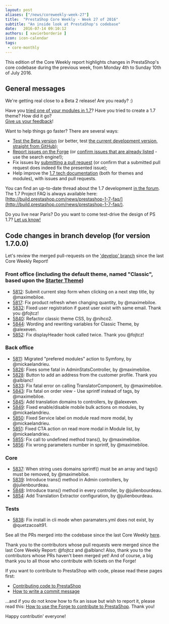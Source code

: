 ```yaml
---
layout: post
aliases: ["/news/coreweekly-week-27"]
title:  "PrestaShop Core Weekly - Week 27 of 2016"
subtitle: "An inside look at PrestaShop's codebase"
date:   2016-07-14 09:10:12
authors: [ xavierborderie ]
icon: icon-calendar
tags:
 - core-monthly
---
```


This edition of the Core Weekly report highlights changes in PrestaShop's core codebase during the previous week, from Monday 4th to Sunday 10th of July 2016.


## General messages

We're getting real close to a Beta 2 release! Are you ready? :)

Have you [tried one of your modules in 1.7](http://build.prestashop.com/news/module-development-changes-in-17/)? Have you tried to create a 1.7 theme? How did it go?<br/>
[Give us your feedback](http://build.prestashop.com/news/prestashop-1-7-beta-1-open-for-feedback/)!

Want to help things go faster? There are several ways: 

 * [Test the Beta version](http://build.prestashop.com/news/prestashop-1-7-beta-1-open-for-feedback/) (or better, test [the current development version, straight from GitHub](https://github.com/PrestaShop/PrestaShop/tree/develop));
 * [Report issues on the Forge](http://forge.prestashop.com/secure/CreateIssue!default.jspa?selectedProjectId=11322&issuetype=1) (or [confirm issues that are already listed](http://forge.prestashop.com/browse/BOOM-738?jql=project%20%3D%20BOOM%20AND%20created%3E%3D-1w%20ORDER%20BY%20created%20DESC) - use the search engine!); 
 * Fix issues by [submitting a pull request](https://github.com/PrestaShop/PrestaShop/pulls) (or confirm that a submitted pull request does indeed fix the presented issue); 
 * Help improve the [1.7 tech documentation](https://github.com/PrestaShop/docs) (both for themes and modules), with issues and pull requests.

You can find an up-to-date thread about the 1.7 development [in the forum](https://www.prestashop.com/forums/topic/480580-want-to-know-more-about-17/).<br/>
The 1.7 Project FAQ is always available here: [http://build.prestashop.com/news/prestashop-1-7-faq/](http://build.prestashop.com/news/prestashop-1-7-faq/).

Do you live near Paris? Do you want to come test-drive the design of PS 1.7? [Let us know!](http://build.prestashop.com/news/call-for-user-testing-volunteers/)


## Code changes in branch develop (for version 1.7.0.0)

Let's review the merged pull-requests on the ['develop' branch](https://github.com/PrestaShop/PrestaShop/tree/develop) since the last Core Weekly Report!
 
 
### Front office (including the default theme, named "Classic", based upon the [Starter Theme](https://github.com/PrestaShop/PrestaShop/tree/develop/themes/classic))

 * [5812](https://github.com/PrestaShop/PrestaShop/pull/5812): Submit current step form when clicking on a next step title, by @maximebiloe.
 * [5817](https://github.com/PrestaShop/PrestaShop/pull/5817): Fix product refresh when changing quantity, by @maximebiloe.
 * [5832](https://github.com/PrestaShop/PrestaShop/pull/5832): Fixed user registration if guest user exist with same email. Thank you @fojtcz!
 * [5840](https://github.com/PrestaShop/PrestaShop/pull/5840): Refactor classic theme CSS, by @nihco2.
 * [5844](https://github.com/PrestaShop/PrestaShop/pull/5844): Wording and rewriting variables for Classic Theme, by @alexeven.
 * [5852](https://github.com/PrestaShop/PrestaShop/pull/5852): Fix displayHeader hook called twice. Thank you @fojtcz!


### Back office

 * [5811](https://github.com/PrestaShop/PrestaShop/pull/5811): Migrated "prefered modules" action to Symfony, by @mickaelandrieu.
 * [5826](https://github.com/PrestaShop/PrestaShop/pull/5826): Fixes some fatal in AdminStatsController, by @maximebiloe.
 * [5828](https://github.com/PrestaShop/PrestaShop/pull/5828): Button to add an address from the customer profile. Thank you @alblanc!
 * [5833](https://github.com/PrestaShop/PrestaShop/pull/5833): Fix fatal error on calling TranslatorComponent, by @maximebiloe.
 * [5843](https://github.com/PrestaShop/PrestaShop/pull/5843): Fix fatal on order view - Use sprintf instead of tags, by @maximebiloe.
 * [5845](https://github.com/PrestaShop/PrestaShop/pull/5845): Add translation domains to controllers, by @alexeven.
 * [5849](https://github.com/PrestaShop/PrestaShop/pull/5849): Fixed enable/disable mobile bulk actions on modules, by @mickaelandrieu.
 * [5850](https://github.com/PrestaShop/PrestaShop/pull/5850): Fixed Service label on module read more modal, by @mickaelandrieu.
 * [5851](https://github.com/PrestaShop/PrestaShop/pull/5851): Fixed CTA action on read more modal in Module list, by @mickaelandrieu.
 * [5855](https://github.com/PrestaShop/PrestaShop/pull/5855): Fix call to undefined method trans(), by @maximebiloe.
 * [5856](https://github.com/PrestaShop/PrestaShop/pull/5856): Fix wrong parameters number in sprintf, by @maximebiloe.

 
 
### Core

 * [5837](https://github.com/PrestaShop/PrestaShop/pull/5837): When string uses domains sprintf() must be an array and tags() must be removed, by @maximebiloe.
 * [5839](https://github.com/PrestaShop/PrestaShop/pull/5839): Introduce trans() method in Admin controllers, by @julienbourdeau.
 * [5848](https://github.com/PrestaShop/PrestaShop/pull/5848): Introduce trans() method in every controller, by @julienbourdeau.
 * [5854](https://github.com/PrestaShop/PrestaShop/pull/5854): Add Translation Extractor configuration, by @julienbourdeau.

 

### Tests
 
 * [5838](https://github.com/PrestaShop/PrestaShop/pull/5838): Fix install in cli mode when paramaters.yml does not exist, by @quetzacoalt91.

 

See all the PRs merged into the codebase since the last Core Weekly [here](https://github.com/PrestaShop/PrestaShop/pulls?q=is%3Apr+merged%3A2016-07-04..2016-07-10+is%3Aclosed).

Thank you to the contributors whose pull requests were merged since the last Core Weekly Report: @fojtcz and @alblanc! Also, thank you to the contributors whose PRs haven't been merged yet! And of course, a big thank you to all those who contribute with tickets on the Forge!

If you want to contribute to PrestaShop with code, please read these pages first:

 * [Contributing code to PrestaShop](http://doc.prestashop.com/display/PS16/Contributing+code+to+PrestaShop)
 * [How to write a commit message](http://doc.prestashop.com/display/PS16/How+to+write+a+commit+message)

...and if you do not know how to fix an issue but wish to report it, please read this: [How to use the Forge to contribute to PrestaShop](http://doc.prestashop.com/display/PS16/How+to+use+the+Forge+to+contribute+to+PrestaShop). Thank you!

Happy contributin' everyone!
